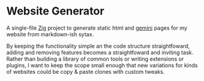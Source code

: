 # Website Generator

A single-file [Zig](https://ziglang.org) project to generate static html and [gemini](https://gemini.circumlunar.space/) pages for my website from markdown-ish sytax.

By keeping the functionality simple an the code structure straightfoward, adding and removing features becomes a straightfoward and inviting task. Rather than building a library of common tools or writing extensions or plugins, I want to keep the scope small enough that new variations for kinds of websites could be copy & paste clones with custom tweaks.
